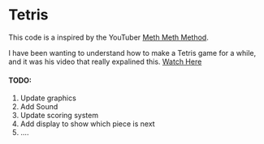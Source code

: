 # Tetris
This code is a inspired by the YouTuber [Meth Meth Method](https://www.youtube.com/channel/UC8A0M0eDttdB11MHxX58vXQ).

I have been wanting to understand how to make a Tetris game for a while, and it was his video that really expalined this. [Watch Here](https://www.youtube.com/watch?v=H2aW5V46khA)

#### TODO: 
1. Update graphics
2. Add Sound
3. Update scoring system
4. Add display to show which piece is next
5. ....



